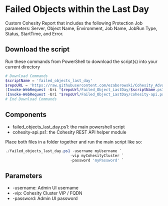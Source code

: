 # Failed Objects within the Last Day

Custom Cohesity Report that includes the following Protection Job parameters: Server, Object Name, Environment, Job Name, JobRun Type, Status, StartTime, and Error.

## Download the script

Run these commands from PowerShell to download the script(s) into your current directory

```powershell
# Download Commands
$scriptName = 'failed_objects_last_day'
$repoURL = 'https://raw.githubusercontent.com/ezaborowski/Cohesity_Advanced_Services/main/PowerShell/Memorial_Hermann_scripts'
(Invoke-WebRequest -Uri "$repoUrl/Failed_Object_LastDay/$scriptName.ps1").content | Out-File "$scriptName.ps1"; (Get-Content "$scriptName.ps1") | Set-Content "$scriptName.ps1"
(Invoke-WebRequest -Uri "$repoUrl/Failed_Object_LastDay/cohesity-api.ps1").content | Out-File cohesity-api.ps1; (Get-Content cohesity-api.ps1) | Set-Content cohesity-api.ps1
# End Download Commands
```

## Components

* failed_objects_last_day.ps1: the main powershell script
* cohesity-api.ps1: the Cohesity REST API helper module

Place both files in a folder together and run the main script like so:

```powershell
./failed_objects_last_day.ps1 -username myUsername `
                             -vip myCohesityCluster `
                             -password 'myPassword' `

```

## Parameters

* -username: Admin UI username
* -vip: Cohesity Cluster VIP / FQDN
* -password: Admin UI password
